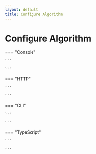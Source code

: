 ```yaml
---
layout: default
title: Configure Algorithm
---
```

# Configure Algorithm

=== "Console"

    ```

    ```

=== "HTTP"

    ```

    ```


=== "CLI"

    ```

    ```

=== "TypeScript"

    ```

    ```
